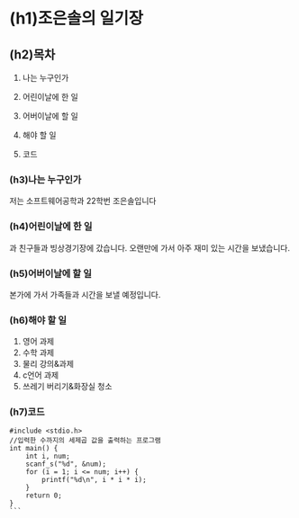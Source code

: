 # (h1)조은솔의 일기장

## (h2)목차
1. 나는 누구인가

2. 어린이날에 한 일

3. 어버이날에 할 일

4. 해야 할 일

5. 코드

### (h3)나는 누구인가
저는 소프트웨어공학과 22학번 조은솔입니다

### (h4)어린이날에 한 일
과 친구들과 빙상경기장에 갔습니다.
오랜만에 가서 아주 재미 있는 시간을 보냈습니다.

### (h5)어버이날에 할 일
본가에 가서 가족들과 시간을 보낼 예정입니다.

### (h6)해야 할 일
1. 영어 과제
2. 수학 과제
3. 물리 강의&과제
4. c언어 과제
5. 쓰레기 버리기&화장실 청소

### (h7)코드
~~~
#include <stdio.h>
//입력한 수까지의 세제곱 값을 출력하는 프로그램
int main() {
	int i, num;
	scanf_s("%d", &num);
	for (i = 1; i <= num; i++) {
		printf("%d\n", i * i * i);
	}
	return 0;
}
```
